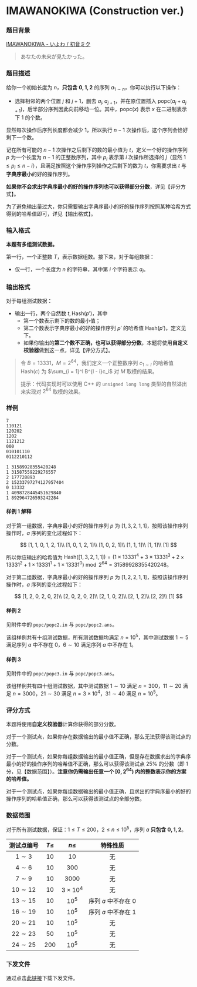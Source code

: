 # IMAWANOKIWA (Construction ver.)

### 题目背景

[IMAWANOKIWA - いよわ / 初音ミク](https://www.bilibili.com/video/BV1iE411Y7bf)

> あなたの未来が見たかった。

### 题目描述

给你一个初始长度为 $n$，**只包含** $\boldsymbol{0, 1, 2}$ 的序列 $a_{1 \sim n}$，你可以执行以下操作：

- 选择相邻的两个位置 $j$ 和 $j + 1$，删去 $a_j, a_{j + 1}$，并在原位置插入 $\mathrm{popc}(a_j + a_{j + 1})$，后半部分序列因此向前移动一位。其中，$\mathrm{popc}(x)$ 表示 $x$ 在二进制表示下 $1$ 的个数。

显然每次操作后序列长度都会减少 $1$，所以执行 $n - 1$ 次操作后，这个序列会恰好剩下一个数。

记在所有可能的 $n-1$ 次操作之后剩下的数的最小值为 $t$，定义一个好的操作序列 $p$ 为一个长度为 $n - 1$ 的正整数序列，其中 $p_i$ 表示第 $i$ 次操作所选择的 $j$（显然 $1 \le p_i \le n - i$），且满足按照这个操作序列操作之后剩下的数为 $t$，你需要求出 $t$ 与**字典序最小**的好的操作序列。

**如果你不会求出字典序最小的好的操作序列也可以获得部分分数**，详见【评分方式】。

为了避免输出量过大，你只需要输出字典序最小的好的操作序列按照某种哈希方式得到的哈希值即可，详见【输出格式】。

### 输入格式

**本题有多组测试数据。**

第一行，一个正整数 $T$，表示数据组数。接下来，对于每组数据：
- 仅一行，一个长度为 $n$ 的字符串，其中第 $i$ 个字符表示 $a_i$。

### 输出格式

对于每组测试数据：
- 输出一行，两个自然数 $t, \mathrm{Hash}(p')$，其中
  - 第一个数表示剩下的数的最小值；
  - 第二个数表示字典序最小的好的操作序列 $p'$ 的哈希值 $\mathrm{Hash}(p')$，定义见下。
  - 如果你输出的**第二个数不正确，也可以获得部分分数**，本题将使用**自定义校验器**做到这一点，详见【评分方式】。

> 令 $B = 13331$，$M = 2^{64}$，我们定义一个正整数序列 $c_{1 \sim l}$ 的哈希值 $\mathrm{Hash}(c)$ 为 $\sum_{i = 1}^l B^{l - i}c_i$ 对 $M$ 取模的结果。
>
> 提示：代码实现时可以使用 C++ 的 `unsigned long long` 类型的自然溢出来实现对 $2^{64}$ 取模的效果。

### 样例

```input1
7
110121
120202
1202
1121212
000
010101110
0112210112
```

```output1
1 31589928355420248
1 31587559229276557
2 177728893
2 15233797274127957404
0 13332
1 4098728445451629840
1 892964726593242284
```

#### 样例 1 解释

对于第一组数据，字典序最小的好的操作序列 $p$ 为 $[1, 3, 2, 1, 1]$，按照该操作序列操作时，$a$ 序列的变化过程如下：

$$
[1, 1, 0, 1, 2, 1]\\
[1, 0, 1, 2, 1]\\
[1, 0, 2, 1]\\
[1, 1, 1]\\
[1, 1]\\
[1]
$$

所以你应输出的哈希值为 $\mathrm{Hash}([1, 3, 2, 1, 1]) = (1 \times 13331^4 + 3 \times 13331^3 + 2 \times 13331^2 + 1 \times 13331^1 + 1 \times 13331^0) \bmod 2^{64} = 31589928355420248$。

对于第二组数据，字典序最小的好的操作序列 $p$ 为 $[1, 2, 2, 1, 1]$，按照该操作序列操作时，$a$ 序列的变化过程如下：

$$
[1, 2, 0, 2, 0, 2]\\
[2, 0, 2, 0, 2]\\
[2, 1, 0, 2]\\
[2, 1, 2]\\
[2, 2]\\
[1]
$$

#### 样例 2

见附件中的 `popc/popc2.in` 与 `popc/popc2.ans`。

该组样例共有十组测试数据，所有测试数据均满足 $n = 10^5$，其中测试数据 $1 \sim 5$ 满足序列 $a$ 中不存在 $0$，$6 \sim 10$ 满足序列 $a$ 中不存在 $1$。

#### 样例 3

见附件中的 `popc/popc3.in` 与 `popc/popc3.ans`。

该组样例共有四十组测试数据，其中测试数据 $1 \sim 10$ 满足 $n = 300$，$11 \sim 20$ 满足 $n = 3000$，$21 \sim 30$ 满足 $n = 3 \times 10^4$，$31 \sim 40$ 满足 $n = 10^5$。

### 评分方式

本题将使用**自定义校验器**计算你获得的部分分数。

对于一个测试点，如果你存在数据输出的最小值不正确，那么无法获得该测试点的分数。

对于一个测试点，如果你每组数据输出的最小值正确，但是存在数据求出的字典序最小的好的操作序列的哈希值不正确，那么可以获得该测试点 $25\%$ 的分数（即 $1$ 分，见【数据范围】）。**注意你仍需输出任意一个 $\boldsymbol{[0, 2^{64})}$ 内的整数表示你的方案的哈希值。**

对于一个测试点，如果你每组数据输出的最小值正确，且求出的字典序最小的好的操作序列的哈希值正确，那么可以获得该测试点的全部分数。

### 数据范围

对于所有测试数据，保证：$1 \le T \le 200$，$2 \le n \le 10^5$，序列 $a$ **只包含** $\boldsymbol{0, 1, 2}$。

| 测试点编号 | $T\le$ | $n\le$ | 特殊性质 |
| :-: | :-: | :-: | :-: |
| $1 \sim 3$ | $10$ | $10$ | 无 |
| $4 \sim 6$ | $10$ | $300$ | 无 |
| $7 \sim 9$ | $10$ | $3000$ | 无 |
| $10 \sim 12$ | $10$ | $3 \times 10^4$ | 无 |
| $13 \sim 15$ | $10$ | $10^5$ | 序列 $a$ 中不存在 $0$ |
| $16 \sim 19$ | $10$ | $10^5$ | 序列 $a$ 中不存在 $1$ |
| $20 \sim 21$ | $10$ | $10^5$ | 无 |
| $22 \sim 23$ | $50$ | $10^5$ | 无 |
| $24 \sim 25$ | $200$ | $10^5$ | 无 |

### 下发文件

通过点击[此链接](file://popc.zip)下载下发文件。  